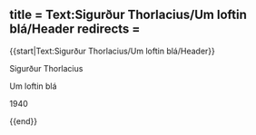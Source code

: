 title = Text:Sigurður Thorlacius/Um loftin blá/Header
redirects =
---

{{start|Text:Sigurður Thorlacius/Um loftin blá/Header}}

Sigurður Thorlacius

Um loftin blá

1940

{{end}}